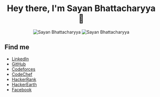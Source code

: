 

<h1 align="center"> Hey there, I'm Sayan Bhattacharyya 👋</h1>

<div align="center">
  <img src="https://github-readme-stats.vercel.app/api?username=Sayan3990&theme=chartreuse-dark&show_icons=true&hide_border=true" alt ="Sayan Bhattacharyya">
  <img src="https://github-readme-stats.vercel.app/api/top-langs/?username=Sayan3990&hide_border=true&theme=chartreuse-dark&show_icons=true&" alt ="Sayan Bhattacharyya">
</div>
<h2>Find me</h2>
<ul>
  <li><a href="https://www.linkedin.com/in/sayan-bhattacharyya-aa44a61a4">LinkedIn</a></li>
  <li><a href="https://github.com/Sayan3990">GitHub</a></li>
  <li><a href="https://codeforces.com/profile/1905345">Codeforces</a></li>
  <li><a href="https://www.codechef.com/users/trust_me345">CodeChef</a></li>
  <li><a href="https://www.hackerrank.com/sayan_bhatta2017">HackerRank</a></li>
  <li><a href="http://www.hackerearth.com/@sayan.bhatta2017">HackerEarth</a></li>
  <li><a href="https://www.facebook.com/sayan.bhattacharyya.3990/">Facebook</a></li>
</ul>



